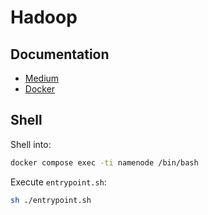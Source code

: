# Hadoop

## Documentation
- [Medium](https://medium.com/@bayuadiwibowo/deploying-a-big-data-ecosystem-dockerized-hadoop-spark-hive-and-zeppelin-654014069c82)
- [Docker](https://hub.docker.com/r/apache/hadoop)

## Shell

Shell into:

```sh
docker compose exec -ti namenode /bin/bash
```

Execute `entrypoint.sh`:
```sh
sh ./entrypoint.sh
```